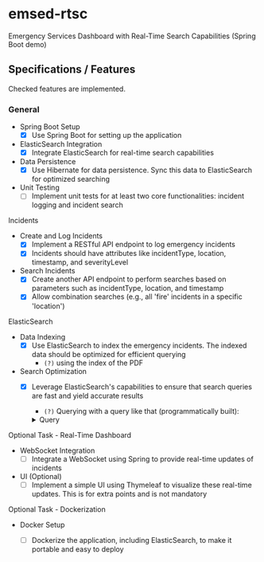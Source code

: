 # emsed-rtsc

Emergency Services Dashboard with Real-Time Search Capabilities (Spring Boot demo)

## Specifications / Features

Checked features are implemented.

### General
- Spring Boot Setup
  - [x] Use Spring Boot for setting up the application
- ElasticSearch Integration
  - [x] Integrate ElasticSearch for real-time search capabilities
- Data Persistence
  - [x] Use Hibernate for data persistence. Sync this data to ElasticSearch for optimized searching
- Unit Testing
  - [ ] Implement unit tests for at least two core functionalities: incident logging and incident search

Incidents
- Create and Log Incidents
  - [x] Implement a RESTful API endpoint to log emergency incidents
  - [x] Incidents should have attributes like incidentType, location, timestamp, and severityLevel
- Search Incidents        
  - [x] Create another API endpoint to perform searches based on parameters such as incidentType, location, and timestamp  
  - [x] Allow combination searches (e.g., all 'fire' incidents in a specific 'location')

ElasticSearch
- Data Indexing
  - [x] Use ElasticSearch to index the emergency incidents. The indexed data should be optimized for efficient querying
    - `(?)` using the index of the PDF
- Search Optimization
  - [x] Leverage ElasticSearch's capabilities to ensure that search queries are fast and yield accurate results
    - `(?)` Querying with a query like that (programmatically built):
    <details>
    <summary>Query</summary>
    
    ```
    {
      "query": {
          "bool": {
              "filter": [
                  {
                      "geo_distance": {
                          "location": {
                              "lat": 0.1,
                              "lon": 1.2
                          },
                          "distance": "5km"
                      }
                  }
              ],
              "must": [
                  {
                      "range": {
                          "timestamp": {
                              "gte": "2024-09-06T10:21:28.796+00:00",
                              "lte": "2024-09-08T10:21:28.796+00:00"
                          }
                      }
                  },
                  {
                      "terms": {
                          "incidentType": [
                              "FIRE",
                              "MEDICAL"
                          ]
                      }
                  },
                  {
                      "terms": {
                          "severityLevel": [
                              "MEDIUM",
                              "HIGH"
                          ]
                      }
                  }
              ]
          }
      }
    }
    ```
    <details>

Optional Task - Real-Time Dashboard
- WebSocket Integration
  - [ ] Integrate a WebSocket using Spring to provide real-time updates of incidents
- UI (Optional)
  - [ ] Implement a simple UI using Thymeleaf to visualize these real-time updates. This is for extra points and is not mandatory

Optional Task - Dockerization
- Docker Setup
  - [ ] Dockerize the application, including ElasticSearch, to make it portable and easy to deploy

